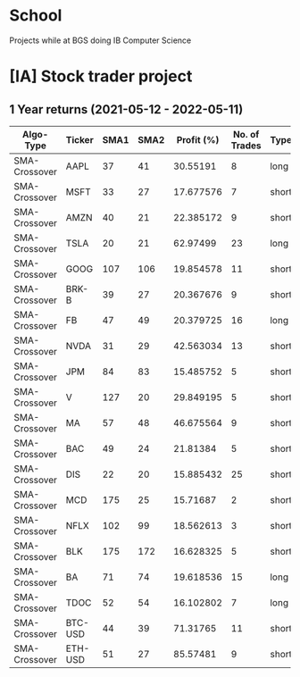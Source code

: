 # School
Projects while at BGS doing IB Computer Science

# [IA] Stock trader project
## 1 Year returns (2021-05-12 - 2022-05-11)

|Algo-Type    |Ticker |SMA1|SMA2|Profit (%)|No. of Trades|Type |
|-------------|-------|----|----|---------|-------------|-----|
|SMA-Crossover|AAPL   |37  |41  |30.55191 |8            |long |
|SMA-Crossover|MSFT   |33  |27  |17.677576|7            |short|
|SMA-Crossover|AMZN   |40  |21  |22.385172|9            |short|
|SMA-Crossover|TSLA   |20  |21  |62.97499 |23           |long |
|SMA-Crossover|GOOG   |107 |106 |19.854578|11           |short|
|SMA-Crossover|BRK-B  |39  |27  |20.367676|9            |short|
|SMA-Crossover|FB     |47  |49  |20.379725|16           |long |
|SMA-Crossover|NVDA   |31  |29  |42.563034|13           |short|
|SMA-Crossover|JPM    |84  |83  |15.485752|5            |short|
|SMA-Crossover|V      |127 |20  |29.849195|5            |short|
|SMA-Crossover|MA     |57  |48  |46.675564|9            |short|
|SMA-Crossover|BAC    |49  |24  |21.81384 |5            |short|
|SMA-Crossover|DIS    |22  |20  |15.885432|25           |short|
|SMA-Crossover|MCD    |175 |25  |15.71687 |2            |short|
|SMA-Crossover|NFLX   |102 |99  |18.562613|3            |short|
|SMA-Crossover|BLK    |175 |172 |16.628325|5            |short|
|SMA-Crossover|BA     |71  |74  |19.618536|15           |long |
|SMA-Crossover|TDOC   |52  |54  |16.102802|7            |long |
|SMA-Crossover|BTC-USD|44  |39  |71.31765 |11           |short|
|SMA-Crossover|ETH-USD|51  |27  |85.57481 |9            |short|

